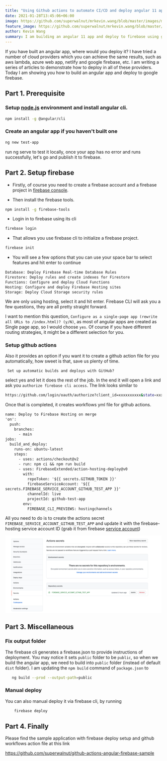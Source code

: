 ```yaml
---
title: "Using Github actions to automate CI/CD and deploy angular 11 apps to firebase"
date: 2021-01-28T13:45:06+06:00
image: https://github.com/superwalnut/mrkevin.wang/blob/master/images/md-gist.png
feature_image: https://github.com/superwalnut/mrkevin.wang/blob/master/images/md-gist-feature.png
author: Kevin Wang
summary: I am building an angular 11 app and deploy to firebase using github actions to automate this process.
---
```


If you have built an angular app, where would you deploy it? I have tried a number of cloud providers which you can achieve the same results, such as aws lambda, azure web app, netlify and google firebase, etc. I am writing a series of articles to demonstrate how to deploy in all of these providers. Today I am showing you how to build an angular app and deploy to google firebase.

## Part 1. Prerequisite

### Setup [node.js](https://nodejs.org/en/download/) environment and install angular cli.

``` bash
npm install -g @angular/cli
```

### Create an angular app if you haven't built one

``` bash
ng new test-app
```

run ng serve to test it locally, once your app has no error and runs successfully, let's go and publish it to firebase.

## Part 2. Setup firebase

- Firstly, of course you need to create a firebase account and a firebase project in [firebase console](https://console.firebase.google.com/).

- Then install the firebase tools.

``` bash
npm install -g firebase-tools
```

- Login in to firebase using its cli

``` bash
firebase login
```

- That allows you use firebase cli to initialize a firebase project.

``` bash
firebase init
```

- You will see a few options that you can use your space bar to select features and hit enter to continue

```
Database: Deploy Firebase Real-time Database Rules
Firestore: Deploy rules and create indexes for Firestore
Functions: Configure and deploy Cloud Functions
Hosting: Configure and deploy Firebase Hosting sites
Storage: Deploy Cloud Storage security rules
```

We are only using hosting, select it and hit enter. Firebase CLI will ask you a few questions, they are all pretty straight forward. 

I want to mention this question, `Configure as a single-page app (rewrite all URLs to /index.html)? (y/N)`, as most of angular apps are created as Single page app, so I would choose `yes`. Of course if you have different routing strategies, it might be a different selection for you.

### Setup github actions

Also it provides an option if you want it to create a github action file for you automatically, how sweet is that, save us plenty of time.

```
 Set up automatic builds and deploys with GitHub?
```

select yes and let it does the rest of the job. In the end it will open a link and ask you `authorize firebase cli access`. The link looks similar to

``` bash
https://github.com/login/oauth/authorize?client_id=xxxxxxxxxx&state=xxxxxx&redirect_uri=http%3A%2F%2Flocalhost%3A9005&scope=read%3Auser%20repo%20public_repo
```

Once that is completed, it creates workflows yml file for github actions.

```
name: Deploy to Firebase Hosting on merge
'on':
  push:
    branches:
      - main
jobs:
  build_and_deploy:
    runs-on: ubuntu-latest
    steps:
      - uses: actions/checkout@v2
      - run: npm ci && npm run build
      - uses: FirebaseExtended/action-hosting-deploy@v0
        with:
          repoToken: '${{ secrets.GITHUB_TOKEN }}'
          firebaseServiceAccount: '${{ secrets.FIREBASE_SERVICE_ACCOUNT_GITHUB_TEST_APP }}'
          channelId: live
          projectId: github-test-app
        env:
          FIREBASE_CLI_PREVIEWS: hostingchannels
```

All you need to do is to create the actions secret `FIREBASE_SERVICE_ACCOUNT_GITHUB_TEST_APP` and update it with the firebase-hosting service account ID (grab it from firebase [service account](https://console.cloud.google.com/projectselector2/iam-admin/serviceaccounts))

![Actions Secrets](https://github.com/superwalnut/mrkevin.wang/blob/master/images/github-project-secret.png)

## Part 3. Miscellaneous

### Fix output folder

The firebase cli generates a firebase.json to provide instructions of deployment. You may notice it sets `public` folder to be `public`, so when we build the angular app, we need to build into `public` folder (instead of default `dist` folder).
I am updating the `npm build` command of `package.json` to

``` bash
   ng build --prod --output-path=public
```

### Manual deploy

You can also manual deploy it via firebase cli, by running

``` bash
    firebase deploy
```

## Part 4. Finally

Please find the sample application with firebase deploy setup and github workflows action file at this link

https://github.com/superwalnut/github-actions-angular-firebase-sample

